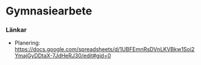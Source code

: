 # Gymnasiearbete

### Länkar
- Planering: https://docs.google.com/spreadsheets/d/1UBFEmnRsDVnLKVBkw1Soi2YmajGyDDtaX-7JdHeRJ30/edit#gid=0

